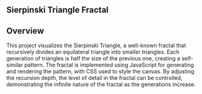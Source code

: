 ## Sierpinski Triangle Fractal

## Overview
This project visualizes the Sierpinski Triangle, a well-known fractal that recursively divides an equilateral triangle into smaller triangles. Each generation of triangles is half the size of the previous one, creating a self-similar pattern. The fractal is implemented using JavaScript for generating and rendering the pattern, with CSS used to style the canvas. By adjusting the recursion depth, the level of detail in the fractal can be controlled, demonstrating the infinite nature of the fractal as the generations increase.
